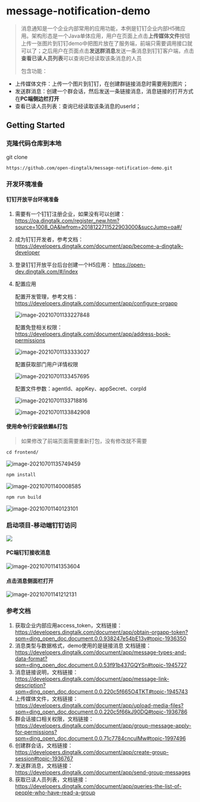 # message-notification-demo
> 消息通知是一个企业内部常用的应用功能，本例是钉钉企业内部H5微应用。架构形态是一个Java单体应用，用户在页面上点击**上传媒体文件**按钮上传一张图片到钉钉demo中把图片放在了服务端，前端只需要调用接口就可以了；之后用户在页面点击**发送群消息**发送一条消息到钉钉客户端，点击**查看已读人员列表**可以查询已经读取该条消息的人员
>
> 包含功能：

- 上传媒体文件：上传一个图片到钉钉，在创建群链接消息时需要用到图片；
- 发送群消息：创建一个群会话，然后发送一条链接消息，消息链接的打开方式在**PC端侧边栏打开**
- 查看已读人员列表：查询已经读取该条消息的userId；

## Getting Started



### 克隆代码仓库到本地

git clone

```
https://github.com/open-dingtalk/message-notification-demo.git
```



### 开发环境准备

#### 钉钉开放平台环境准备

1. 需要有一个钉钉注册企业，如果没有可以创建：https://oa.dingtalk.com/register_new.htm?source=1008_OA&lwfrom=2018122711522903000&succJump=oa#/

2. 成为钉钉开发者，参考文档：https://developers.dingtalk.com/document/app/become-a-dingtalk-developer

3. 登录钉钉开放平台后台创建一个H5应用： https://open-dev.dingtalk.com/#/index

4. 配置应用

   配置开发管理，参考文档：https://developers.dingtalk.com/document/app/configure-orgapp

   ![image-20210701133227848](https://img.alicdn.com/imgextra/i1/O1CN01eZ2kHr26eEqlgp7Ox_!!6000000007686-2-tps-2862-1044.png)

   配置免登相关权限：https://developers.dingtalk.com/document/app/address-book-permissions

   ![image-20210701133333027](https://img.alicdn.com/imgextra/i2/O1CN015Al3Bm1wxnbiUZ6da_!!6000000006375-2-tps-2852-1310.png)

   配置获取部门用户详情权限
   
   ![image-20210701133457695](https://img.alicdn.com/imgextra/i1/O1CN01m2JIki1IOSPsttdZr_!!6000000000883-2-tps-2872-1208.png)
   
   配置文件参数：agentId、appKey、appSecret、corpId
   
   ![image-20210701133718816](https://img.alicdn.com/imgextra/i3/O1CN01cTh6fU1lPwYgtTxru_!!6000000004812-2-tps-2794-1226.png)
   
   ![image-20210701133842908](https://img.alicdn.com/imgextra/i4/O1CN01Ns2Oey1xPHN6Z870f_!!6000000006435-2-tps-2856-1076.png)
#### 使用命令行安装依赖&打包

> 如果修改了前端页面需要重新打包，没有修改就不需要

```txt
cd frontend/
```

![image-20210701135749459](https://img.alicdn.com/imgextra/i1/O1CN01NF9xeP1fYI5Boml5K_!!6000000004018-2-tps-2658-686.png)

```txt
npm install
```


![image-20210701140008585](https://img.alicdn.com/imgextra/i1/O1CN01V4OYCz1kKcKqXrpti_!!6000000004665-2-tps-2336-1100.png)

```txt
npm run build
```


![image-20210701140123101](https://img.alicdn.com/imgextra/i4/O1CN01h1FA2s28m8uydeNYH_!!6000000007974-2-tps-2234-1142.png)

### 启动项目-移动端钉钉访问

<img src="https://img.alicdn.com/imgextra/i4/O1CN01V31jMp219wbZJhvxx_!!6000000006943-0-tps-1440-3200.jpg" />

#### PC端钉钉接收消息

![image-20210701141353604](https://img.alicdn.com/imgextra/i4/O1CN01R3zOIE29kbCMW63Qi_!!6000000008106-2-tps-1370-950.png)

#### 点击消息侧面栏打开

![image-20210701141212131](https://img.alicdn.com/imgextra/i1/O1CN013cHnMO1g4oCbomzoF_!!6000000004089-2-tps-1430-1272.png)

### 参考文档

1. 获取企业内部应用access_token，文档链接：https://developers.dingtalk.com/document/app/obtain-orgapp-token?spm=ding_open_doc.document.0.0.938247e54bE13v#topic-1936350
2. 消息类型与数据格式，demo使用的是链接消息 文档链接：https://developers.dingtalk.com/document/app/message-types-and-data-format?spm=ding_open_doc.document.0.0.53f91b437GQYSn#topic-1945727
3. 消息链接说明，文档链接：https://developers.dingtalk.com/document/app/message-link-description?spm=ding_open_doc.document.0.0.220c5f665O4TKT#topic-1945743
4. 上传媒体文件，文档链接：https://developers.dingtalk.com/document/app/upload-media-files?spm=ding_open_doc.document.0.0.220c5f66kJ90DQ#topic-1936786
5. 群会话接口相关权限，文档链接：https://developers.dingtalk.com/document/app/group-message-apply-for-permissions?spm=ding_open_doc.document.0.0.71c7784cnculMw#topic-1997496
6. 创建群会话，文档链接：https://developers.dingtalk.com/document/app/create-group-session#topic-1936767
7. 发送群消息，文档链接：https://developers.dingtalk.com/document/app/send-group-messages
8. 获取已读人员列表，文档链接：https://developers.dingtalk.com/document/app/queries-the-list-of-people-who-have-read-a-group


